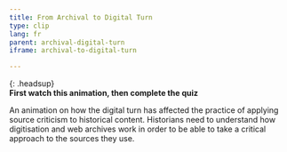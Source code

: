 ```yaml
---
title: From Archival to Digital Turn
type: clip
lang: fr
parent: archival-digital-turn
iframe: archival-to-digital-turn

---
```


{: .headsup}                            
**First watch this animation, then complete the quiz**

An animation on how the digital turn has affected the practice of applying source criticism to historical content. Historians need to understand how digitisation and web archives work in order to be able to take a critical approach to the sources they use.


<!-- more -->
